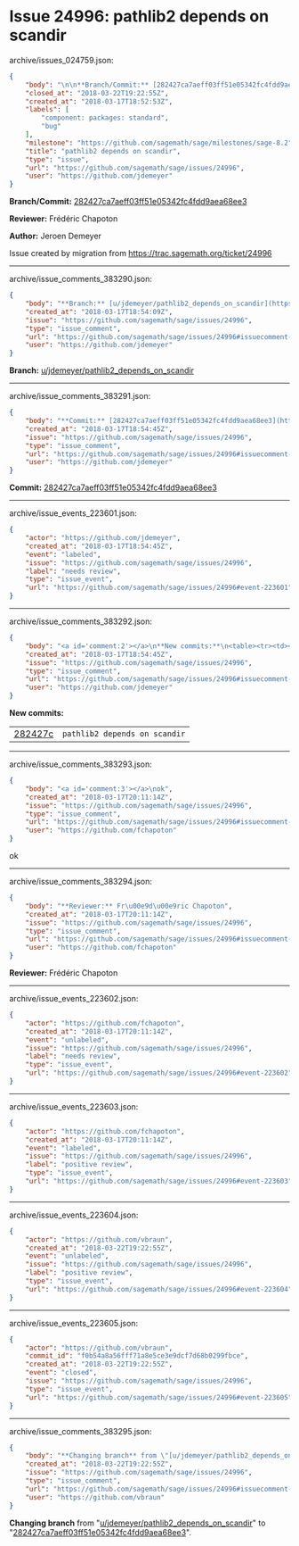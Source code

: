 # Issue 24996: pathlib2 depends on scandir

archive/issues_024759.json:
```json
{
    "body": "\n\n**Branch/Commit:** [282427ca7aeff03ff51e05342fc4fdd9aea68ee3](https://github.com/sagemath/sagetrac-mirror/commit/282427ca7aeff03ff51e05342fc4fdd9aea68ee3)\n\n**Reviewer:** Fr\u00e9d\u00e9ric Chapoton\n\n**Author:** Jeroen Demeyer\n\nIssue created by migration from https://trac.sagemath.org/ticket/24996\n\n",
    "closed_at": "2018-03-22T19:22:55Z",
    "created_at": "2018-03-17T18:52:53Z",
    "labels": [
        "component: packages: standard",
        "bug"
    ],
    "milestone": "https://github.com/sagemath/sage/milestones/sage-8.2",
    "title": "pathlib2 depends on scandir",
    "type": "issue",
    "url": "https://github.com/sagemath/sage/issues/24996",
    "user": "https://github.com/jdemeyer"
}
```


**Branch/Commit:** [282427ca7aeff03ff51e05342fc4fdd9aea68ee3](https://github.com/sagemath/sagetrac-mirror/commit/282427ca7aeff03ff51e05342fc4fdd9aea68ee3)

**Reviewer:** Frédéric Chapoton

**Author:** Jeroen Demeyer

Issue created by migration from https://trac.sagemath.org/ticket/24996





---

archive/issue_comments_383290.json:
```json
{
    "body": "**Branch:** [u/jdemeyer/pathlib2_depends_on_scandir](https://github.com/sagemath/sagetrac-mirror/tree/u/jdemeyer/pathlib2_depends_on_scandir)",
    "created_at": "2018-03-17T18:54:09Z",
    "issue": "https://github.com/sagemath/sage/issues/24996",
    "type": "issue_comment",
    "url": "https://github.com/sagemath/sage/issues/24996#issuecomment-383290",
    "user": "https://github.com/jdemeyer"
}
```

**Branch:** [u/jdemeyer/pathlib2_depends_on_scandir](https://github.com/sagemath/sagetrac-mirror/tree/u/jdemeyer/pathlib2_depends_on_scandir)



---

archive/issue_comments_383291.json:
```json
{
    "body": "**Commit:** [282427ca7aeff03ff51e05342fc4fdd9aea68ee3](https://github.com/sagemath/sagetrac-mirror/commit/282427ca7aeff03ff51e05342fc4fdd9aea68ee3)",
    "created_at": "2018-03-17T18:54:45Z",
    "issue": "https://github.com/sagemath/sage/issues/24996",
    "type": "issue_comment",
    "url": "https://github.com/sagemath/sage/issues/24996#issuecomment-383291",
    "user": "https://github.com/jdemeyer"
}
```

**Commit:** [282427ca7aeff03ff51e05342fc4fdd9aea68ee3](https://github.com/sagemath/sagetrac-mirror/commit/282427ca7aeff03ff51e05342fc4fdd9aea68ee3)



---

archive/issue_events_223601.json:
```json
{
    "actor": "https://github.com/jdemeyer",
    "created_at": "2018-03-17T18:54:45Z",
    "event": "labeled",
    "issue": "https://github.com/sagemath/sage/issues/24996",
    "label": "needs review",
    "type": "issue_event",
    "url": "https://github.com/sagemath/sage/issues/24996#event-223601"
}
```



---

archive/issue_comments_383292.json:
```json
{
    "body": "<a id='comment:2'></a>\n**New commits:**\n<table><tr><td><a href=\"https://github.com/sagemath/sagetrac-mirror/commit/282427ca7aeff03ff51e05342fc4fdd9aea68ee3\">282427c</a></td><td><code>pathlib2 depends on scandir</code></td></tr></table>\n",
    "created_at": "2018-03-17T18:54:45Z",
    "issue": "https://github.com/sagemath/sage/issues/24996",
    "type": "issue_comment",
    "url": "https://github.com/sagemath/sage/issues/24996#issuecomment-383292",
    "user": "https://github.com/jdemeyer"
}
```

<a id='comment:2'></a>
**New commits:**
<table><tr><td><a href="https://github.com/sagemath/sagetrac-mirror/commit/282427ca7aeff03ff51e05342fc4fdd9aea68ee3">282427c</a></td><td><code>pathlib2 depends on scandir</code></td></tr></table>




---

archive/issue_comments_383293.json:
```json
{
    "body": "<a id='comment:3'></a>\nok",
    "created_at": "2018-03-17T20:11:14Z",
    "issue": "https://github.com/sagemath/sage/issues/24996",
    "type": "issue_comment",
    "url": "https://github.com/sagemath/sage/issues/24996#issuecomment-383293",
    "user": "https://github.com/fchapoton"
}
```

<a id='comment:3'></a>
ok



---

archive/issue_comments_383294.json:
```json
{
    "body": "**Reviewer:** Fr\u00e9d\u00e9ric Chapoton",
    "created_at": "2018-03-17T20:11:14Z",
    "issue": "https://github.com/sagemath/sage/issues/24996",
    "type": "issue_comment",
    "url": "https://github.com/sagemath/sage/issues/24996#issuecomment-383294",
    "user": "https://github.com/fchapoton"
}
```

**Reviewer:** Frédéric Chapoton



---

archive/issue_events_223602.json:
```json
{
    "actor": "https://github.com/fchapoton",
    "created_at": "2018-03-17T20:11:14Z",
    "event": "unlabeled",
    "issue": "https://github.com/sagemath/sage/issues/24996",
    "label": "needs review",
    "type": "issue_event",
    "url": "https://github.com/sagemath/sage/issues/24996#event-223602"
}
```



---

archive/issue_events_223603.json:
```json
{
    "actor": "https://github.com/fchapoton",
    "created_at": "2018-03-17T20:11:14Z",
    "event": "labeled",
    "issue": "https://github.com/sagemath/sage/issues/24996",
    "label": "positive review",
    "type": "issue_event",
    "url": "https://github.com/sagemath/sage/issues/24996#event-223603"
}
```



---

archive/issue_events_223604.json:
```json
{
    "actor": "https://github.com/vbraun",
    "created_at": "2018-03-22T19:22:55Z",
    "event": "unlabeled",
    "issue": "https://github.com/sagemath/sage/issues/24996",
    "label": "positive review",
    "type": "issue_event",
    "url": "https://github.com/sagemath/sage/issues/24996#event-223604"
}
```



---

archive/issue_events_223605.json:
```json
{
    "actor": "https://github.com/vbraun",
    "commit_id": "f0b54a8a56fff71a8e5ce3e9dcf7d68b0299fbce",
    "created_at": "2018-03-22T19:22:55Z",
    "event": "closed",
    "issue": "https://github.com/sagemath/sage/issues/24996",
    "type": "issue_event",
    "url": "https://github.com/sagemath/sage/issues/24996#event-223605"
}
```



---

archive/issue_comments_383295.json:
```json
{
    "body": "**Changing branch** from \"[u/jdemeyer/pathlib2_depends_on_scandir](https://github.com/sagemath/sagetrac-mirror/tree/u/jdemeyer/pathlib2_depends_on_scandir)\" to \"[282427ca7aeff03ff51e05342fc4fdd9aea68ee3](https://github.com/sagemath/sagetrac-mirror/commit/282427ca7aeff03ff51e05342fc4fdd9aea68ee3)\".",
    "created_at": "2018-03-22T19:22:55Z",
    "issue": "https://github.com/sagemath/sage/issues/24996",
    "type": "issue_comment",
    "url": "https://github.com/sagemath/sage/issues/24996#issuecomment-383295",
    "user": "https://github.com/vbraun"
}
```

**Changing branch** from "[u/jdemeyer/pathlib2_depends_on_scandir](https://github.com/sagemath/sagetrac-mirror/tree/u/jdemeyer/pathlib2_depends_on_scandir)" to "[282427ca7aeff03ff51e05342fc4fdd9aea68ee3](https://github.com/sagemath/sagetrac-mirror/commit/282427ca7aeff03ff51e05342fc4fdd9aea68ee3)".

